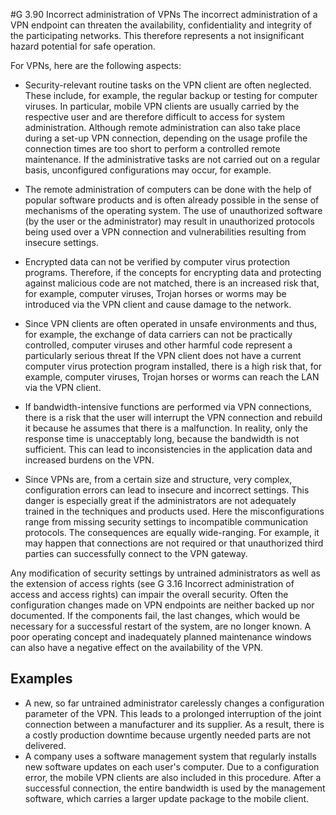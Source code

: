 #G 3.90 Incorrect administration of VPNs
The incorrect administration of a VPN endpoint can threaten the availability, confidentiality and integrity of the participating networks. This therefore represents a not insignificant hazard potential for safe operation.

For VPNs, here are the following aspects:

* Security-relevant routine tasks on the VPN client are often neglected. These include, for example, the regular backup or testing for computer viruses. In particular, mobile VPN clients are usually carried by the respective user and are therefore difficult to access for system administration. Although remote administration can also take place during a set-up VPN connection, depending on the usage profile the connection times are too short to perform a controlled remote maintenance. If the administrative tasks are not carried out on a regular basis, unconfigured configurations may occur, for example.


* The remote administration of computers can be done with the help of popular software products and is often already possible in the sense of mechanisms of the operating system. The use of unauthorized software (by the user or the administrator) may result in unauthorized protocols being used over a VPN connection and vulnerabilities resulting from insecure settings.


* Encrypted data can not be verified by computer virus protection programs. Therefore, if the concepts for encrypting data and protecting against malicious code are not matched, there is an increased risk that, for example, computer viruses, Trojan horses or worms may be introduced via the VPN client and cause damage to the network.


* Since VPN clients are often operated in unsafe environments and thus, for example, the exchange of data carriers can not be practically controlled, computer viruses and other harmful code represent a particularly serious threat If the VPN client does not have a current computer virus protection program installed, there is a high risk that, for example, computer viruses, Trojan horses or worms can reach the LAN via the VPN client.


* If bandwidth-intensive functions are performed via VPN connections, there is a risk that the user will interrupt the VPN connection and rebuild it because he assumes that there is a malfunction. In reality, only the response time is unacceptably long, because the bandwidth is not sufficient. This can lead to inconsistencies in the application data and increased burdens on the VPN.


* Since VPNs are, from a certain size and structure, very complex, configuration errors can lead to insecure and incorrect settings. This danger is especially great if the administrators are not adequately trained in the techniques and products used. Here the misconfigurations range from missing security settings to incompatible communication protocols. The consequences are equally wide-ranging. For example, it may happen that connections are not required or that unauthorized third parties can successfully connect to the VPN gateway.


Any modification of security settings by untrained administrators as well as the extension of access rights (see G 3.16 Incorrect administration of access and access rights) can impair the overall security. Often the configuration changes made on VPN endpoints are neither backed up nor documented. If the components fail, the last changes, which would be necessary for a successful restart of the system, are no longer known. A poor operating concept and inadequately planned maintenance windows can also have a negative effect on the availability of the VPN.



## Examples 
* A new, so far untrained administrator carelessly changes a configuration parameter of the VPN. This leads to a prolonged interruption of the joint connection between a manufacturer and its supplier. As a result, there is a costly production downtime because urgently needed parts are not delivered.
* A company uses a software management system that regularly installs new software updates on each user's computer. Due to a configuration error, the mobile VPN clients are also included in this procedure. After a successful connection, the entire bandwidth is used by the management software, which carries a larger update package to the mobile client.




